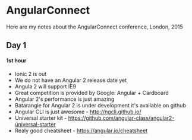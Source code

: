 # AngularConnect
Here are my notes about the AngularConnect conference, London, 2015

## Day 1
#### 1st hour
- Ionic 2 is out
- We do not have an Angular 2 release date yet
- Angula 2 will support IE9
- Great competition is provided by Google: Angular + Cardboard
- Angular 2's performance is just amazing
- Batarangle for Angular 2 is under development it's available on github
- Angular CLI is just awesome - http://ngcli.github.io/
- Universal starter kit - https://github.com/angular-class/angular2-universal-starter
- Realy good cheatsheet - https://angular.io/cheatsheet